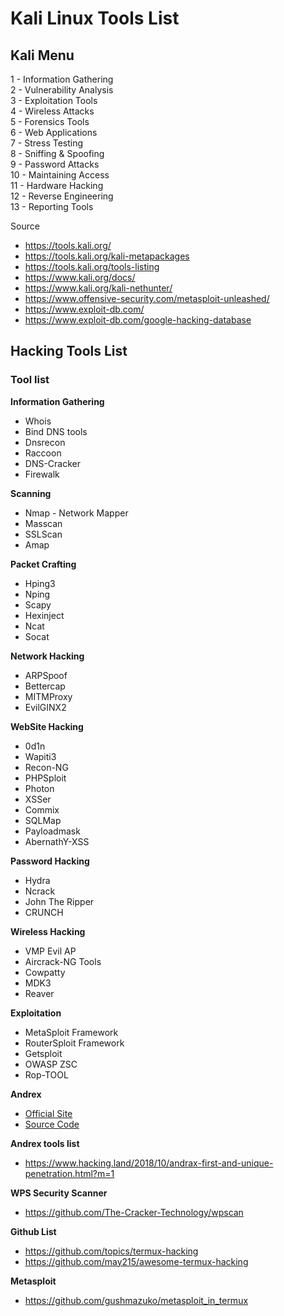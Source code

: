 # Kali Linux Tools List 

## Kali Menu 
1 - Information Gathering <br>
2 - Vulnerability Analysis <br>
3 - Exploitation Tools <br>
4 - Wireless Attacks <br>
5 - Forensics Tools <br>
6 - Web Applications <br>
7 - Stress Testing <br>
8 - Sniffing & Spoofing <br>
9 - Password Attacks <br>
10 - Maintaining Access <br>
11 - Hardware Hacking <br>
12 - Reverse Engineering <br>
13 - Reporting Tools <br>

Source 
* https://tools.kali.org/
* https://tools.kali.org/kali-metapackages
* https://tools.kali.org/tools-listing
* https://www.kali.org/docs/
* https://www.kali.org/kali-nethunter/
* https://www.offensive-security.com/metasploit-unleashed/
* https://www.exploit-db.com/
* https://www.exploit-db.com/google-hacking-database

## Hacking Tools List

### Tool list

**Information Gathering**
* Whois
* Bind DNS tools
* Dnsrecon
* Raccoon
* DNS-Cracker
* Firewalk

**Scanning**
* Nmap - Network Mapper
* Masscan
* SSLScan
* Amap

**Packet Crafting**
 * Hping3
 * Nping
 * Scapy
 * Hexinject
 * Ncat
 * Socat

**Network Hacking**
 * ARPSpoof
 * Bettercap
 * MITMProxy
 * EvilGINX2

**WebSite Hacking**
* 0d1n
* Wapiti3
* Recon-NG
* PHPSploit
* Photon
* XSSer
* Commix
* SQLMap
* Payloadmask
* AbernathY-XSS

**Password Hacking**
* Hydra
* Ncrack
* John The Ripper
* CRUNCH

**Wireless Hacking**
* VMP Evil AP
* Aircrack-NG Tools
* Cowpatty
* MDK3
* Reaver

**Exploitation**
* MetaSploit Framework
* RouterSploit Framework
* Getsploit
* OWASP ZSC
* Rop-TOOL

**Andrex**
 - [Official Site](https://andrax.thecrackertechnology.com/)
 - [Source Code](https://github.com/The-Cracker-Technology)


**Andrex tools list**
 - https://www.hacking.land/2018/10/andrax-first-and-unique-penetration.html?m=1

**WPS Security Scanner**
 - https://github.com/The-Cracker-Technology/wpscan

**Github List**
 - https://github.com/topics/termux-hacking
 - https://github.com/may215/awesome-termux-hacking

**Metasploit**
 - https://github.com/gushmazuko/metasploit_in_termux


